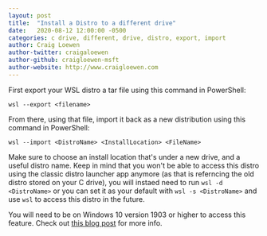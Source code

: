 ```yaml
---
layout: post
title:  "Install a Distro to a different drive"
date:   2020-08-12 12:00:00 -0500
categories: c drive, different, drive, distro, export, import
author: Craig Loewen
author-twitter: craigaloewen
author-github: craigloewen-msft
author-website: http://www.craigloewen.com
---
```


First export your WSL distro a tar file using this command in PowerShell: 

`wsl --export <filename>` 

From there, using that file, import it back as a new distribution using this command in PowerShell:

`wsl --import <DistroName> <InstallLocation> <FileName>` 

Make sure to choose an install location that's under a new drive, and a useful distro name. Keep in mind that you won't be able to access this distro using the classic distro launcher app anymore (as that is referncing the old distro stored on your C drive), you will instaed need to run `wsl -d <DistroName>` or you can set it as your default with `wsl -s <DistroName>` and use `wsl` to access this distro in the future. 

You will need to be on Windows 10 version 1903 or higher to access this feature. Check out [this blog post](https://devblogs.microsoft.com/commandline/whats-new-for-wsl-in-windows-10-version-1903/) for more info. 